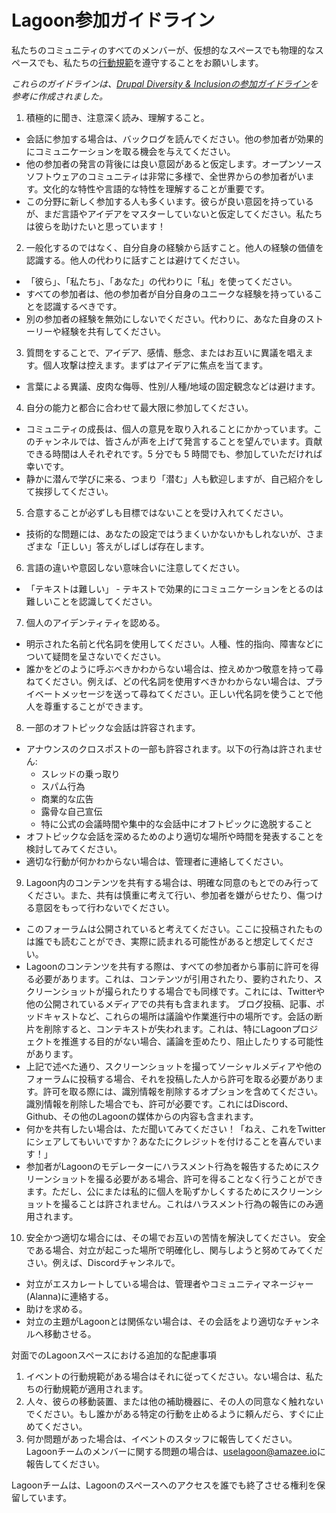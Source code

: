 # Lagoon参加ガイドライン

私たちのコミュニティのすべてのメンバーが、仮想的なスペースでも物理的なスペースでも、私たちの[行動規範](../code-of-conduct.md)を遵守することをお願いします。

_これらのガイドラインは、[Drupal Diversity & Inclusionの参加ガイドライン](https://www.drupaldiversity.com/docs/participant-guidelines)を参考に作成されました。_

1. 積極的に聞き、注意深く読み、理解すること。
  * 会話に参加する場合は、バックログを読んでください。他の参加者が効果的にコミュニケーションを取る機会を与えてください。
  * 他の参加者の発言の背後には良い意図があると仮定します。オープンソースソフトウェアのコミュニティは非常に多様で、全世界からの参加者がいます。文化的な特性や言語的な特性を理解することが重要です。
  * この分野に新しく参加する人も多くいます。彼らが良い意図を持っているが、まだ言語やアイデアをマスターしていないと仮定してください。私たちは彼らを助けたいと思っています！
2. 一般化するのではなく、自分自身の経験から話すこと。他人の経験の価値を認識する。他人の代わりに話すことは避けてください。
  * 「彼ら」、「私たち」、「あなた」の代わりに「私」を使ってください。
  * すべての参加者は、他の参加者が自分自身のユニークな経験を持っていることを認識するべきです。
  * 別の参加者の経験を無効にしないでください。代わりに、あなた自身のストーリーや経験を共有してください。
3. 質問をすることで、アイデア、感情、懸念、またはお互いに異議を唱えます。個人攻撃は控えます。まずはアイデアに焦点を当てます。
  * 言葉による異議、皮肉な侮辱、性別/人種/地域の固定観念などは避けます。
4. 自分の能力と都合に合わせて最大限に参加してください。
  * コミュニティの成長は、個人の意見を取り入れることにかかっています。このチャンネルでは、皆さんが声を上げて発言することを望んでいます。貢献できる時間は人それぞれです。5 分でも 5 時間でも、参加していただければ幸いです。
  * 静かに潜んで学びに来る、つまり「潜む」人も歓迎しますが、自己紹介をして挨拶してください。
5. 合意することが必ずしも目標ではないことを受け入れてください。
  * 技術的な問題には、あなたの設定ではうまくいかないかもしれないが、さまざまな「正しい」答えがしばしば存在します。
6. 言語の違いや意図しない意味合いに注意してください。
  * 「テキストは難しい」 - テキストで効果的にコミュニケーションをとるのは難しいことを認識してください。
7. 個人のアイデンティティを認める。
  * 明示された名前と代名詞を使用してください。人種、性的指向、障害などについて疑問を呈さないでください。
  * 誰かをどのように呼ぶべきかわからない場合は、控えめかつ敬意を持って尋ねてください。例えば、どの代名詞を使用すべきかわからない場合は、プライベートメッセージを送って尋ねてください。正しい代名詞を使うことで他人を尊重することができます。
8. 一部のオフトピックな会話は許容されます。
  * アナウンスのクロスポストの一部も許容されます。以下の行為は許されません:
    * スレッドの乗っ取り
    * スパム行為
    * 商業的な広告
    * 露骨な自己宣伝
    * 特に公式の会議時間や集中的な会話中にオフトピックに逸脱すること
  * オフトピックな会話を深めるためのより適切な場所や時間を発表することを検討してみてください。
  * 適切な行動が何かわからない場合は、管理者に連絡してください。
9. Lagoon内のコンテンツを共有する場合は、明確な同意のもとでのみ行ってください。また、共有は慎重に考えて行い、参加者を嫌がらせたり、傷つける意図をもって行わないでください。
  * このフォーラムは公開されていると考えてください。ここに投稿されたものは誰でも読むことができ、実際に読まれる可能性があると想定してください。
  * Lagoonのコンテンツを共有する際は、すべての参加者から事前に許可を得る必要があります。これは、コンテンツが引用されたり、要約されたり、スクリーンショットが撮られたりする場合でも同様です。これには、Twitterや他の公開されているメディアでの共有も含まれます。 ブログ投稿、記事、ポッドキャストなど、これらの場所は議論や作業進行中の場所です。会話の断片を削除すると、コンテキストが失われます。これは、特にLagoonプロジェクトを推進する目的がない場合、議論を歪めたり、阻止したりする可能性があります。
  * 上記で述べた通り、スクリーンショットを撮ってソーシャルメディアや他のフォーラムに投稿する場合、それを投稿した人から許可を取る必要があります。許可を取る際には、識別情報を削除するオプションを含めてください。識別情報を削除した場合でも、許可が必要です。これにはDiscord、Github、その他のLagoonの媒体からの内容も含まれます。
  * 何かを共有したい場合は、ただ聞いてみてください！「ねえ、これをTwitterにシェアしてもいいですか？あなたにクレジットを付けることを喜んでいます！」
  * 参加者がLagoonのモデレーターにハラスメント行為を報告するためにスクリーンショットを撮る必要がある場合、許可を得ることなく行うことができます。ただし、公にまたは私的に個人を恥ずかしくするためにスクリーンショットを撮ることは許されません。これはハラスメント行為の報告にのみ適用されます。
10. 安全かつ適切な場合には、その場でお互いの苦情を解決してください。 安全である場合、対立が起こった場所で明確化し、関与しようと努めてみてください。例えば、Discordチャンネルで。
  * 対立がエスカレートしている場合は、管理者やコミュニティマネージャー(Alanna)に連絡する。
  * 助けを求める。
  * 対立の主題がLagoonとは関係ない場合は、その会話をより適切なチャンネルへ移動させる。

対面でのLagoonスペースにおける追加的な配慮事項

1. イベントの行動規範がある場合はそれに従ってください。ない場合は、私たちの行動規範が適用されます。
2. 人々、彼らの移動装置、または他の補助機器に、その人の同意なく触れないでください。もし誰かがある特定の行動を止めるように頼んだら、すぐに止めてください。
3. 何か問題があった場合は、イベントのスタッフに報告してください。
Lagoonチームのメンバーに関する問題の場合は、[uselagoon@amazee.io](mailto:uselagoon@amazee.io)に報告してください。

Lagoonチームは、Lagoonのスペースへのアクセスを誰でも終了させる権利を保留しています。
